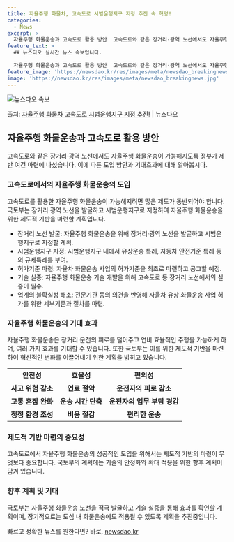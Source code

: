 ```yaml
---
title: 자율주행 화물차, 고속도로 시범운행지구 지정 추진 속 혁명!
categories:
  - News
excerpt: >
  자율주행 화물운송과 고속도로 활용 방안  고속도로와 같은 장거리·광역 노선에서도 자율주행 화물운송이 가능해지…
feature_text: >
  ## 뉴스다오 실시간 뉴스 속보입니다.

  자율주행 화물운송과 고속도로 활용 방안  고속도로와 같은 장거리·광역 노선에서도 자율주행 화물운송이 가능해지…
feature_image: 'https://newsdao.kr/res/images/meta/newsdao_breakingnews.jpg'
image: 'https://newsdao.kr/res/images/meta/newsdao_breakingnews.jpg'
---
```


![뉴스다오 속보](https://newsdao.kr/res/images/meta/newsdao_breakingnews.jpg)

<p>출처: <a href="https://newsdao.kr/4693" rel="dofollow">자율주행 화물차 고속도로 시범운행지구 지정 추진!</a> | 뉴스다오</p>

<h2 data-ke-size="size26">자율주행 화물운송과 고속도로 활용 방안</h2>
<p data-ke-size="size16">고속도로와 같은 장거리·광역 노선에서도 자율주행 화물운송이 가능해지도록 정부가 제반 여건 마련에 나섰습니다. 이에 따른 도입 방안과 기대효과에 대해 알아봅시다.</p>

<h3>고속도로에서의 자율주행 화물운송의 도입</h3>
<p data-ke-size="size16">고속도로를 활용한 자율주행 화물운송이 가능해지려면 많은 제도가 동반되어야 합니다. 국토부는 장거리·광역 노선을 발굴하고 시범운행지구로 지정하여 자율주행 화물운송을 위한 제도적 기반을 마련할 계획입니다.</p>
<ul>
  <li>장거리 노선 발굴: 자율주행 화물운송을 위해 장거리·광역 노선을 발굴하고 시범운행지구로 지정할 계획.</li>
  <li>시범운행지구 지정: 시범운행지구 내에서 유상운송 특례, 자동차 안전기준 특례 등의 규제특례를 부여.</li>
  <li>허가기준 마련: 자율차 화물운송 사업의 허가기준을 최초로 마련하고 공고할 예정.</li>
  <li>기술 실증: 자율주행 화물운송 기술 개발을 위해 고속도로 등 장거리 노선에서의 실증이 필수.</li>
  <li>업계의 불확실성 해소: 전문기관 등의 의견을 반영해 자율차 유상 화물운송 사업 허가를 위한 세부기준과 절차를 마련.</li>
</ul>

<h3>자율주행 화물운송의 기대 효과</h3>
<p data-ke-size="size16">자율주행 화물운송은 장거리 운전의 피로를 덜어주고 연비 효율적인 주행을 가능하게 하며, 여러 가지 효과를 기대할 수 있습니다. 또한 국토부는 이를 위한 제도적 기반을 마련하여 혁신적인 변화를 이끌어내기 위한 계획을 밝히고 있습니다.</p>
<table>
  <tr>
    <td style="text-align: center; height: 17px;"><b>안전성</b></td>
    <td style="text-align: center; height: 17px;"><b>효율성</b></td>
    <td style="text-align: center; height: 17px;"><b>편의성</b></td>
  </tr>
  <tr>
    <td style="text-align: center; height: 17px;"><b>사고 위험 감소</b></td>
    <td style="text-align: center; height: 17px;"><b>연료 절약</b></td>
    <td style="text-align: center; height: 17px;"><b>운전자의 피로 감소</b></td>
  </tr>
  <tr>
    <td style="text-align: center; height: 17px;"><b>교통 혼잡 완화</b></td>
    <td style="text-align: center; height: 17px;"><b>운송 시간 단축</b></td>
    <td style="text-align: center; height: 17px;"><b>운전자의 업무 부담 경감</b></td>
  </tr>
  <tr>
    <td style="text-align: center; height: 17px;"><b>청정 환경 조성</b></td>
    <td style="text-align: center; height: 17px;"><b>비용 절감</b></td>
    <td style="text-align: center; height: 17px;"><b>편리한 운송</b></td>
  </tr>
</table>

<h3>제도적 기반 마련의 중요성</h3>
<p data-ke-size="size16">고속도로에서 자율주행 화물운송의 성공적인 도입을 위해서는 제도적 기반의 마련이 무엇보다 중요합니다. 국토부의 계획에는 기술의 안정화와 확대 적용을 위한 향후 계획이 담겨 있습니다.</p>

<h3>향후 계획 및 기대</h3>
<p data-ke-size="size16">국토부는 자율주행 화물운송 노선을 적극 발굴하고 기술 실증을 통해 효과를 확인할 계획이며, 장기적으로는 도심 내 화물운송에도 적용될 수 있도록 계획을 추진중입니다.</p> 

빠르고 정확한 뉴스를 원한다면? 바로, <a href="https://newsdao.kr" rel="dofollow">newsdao.kr</a>



